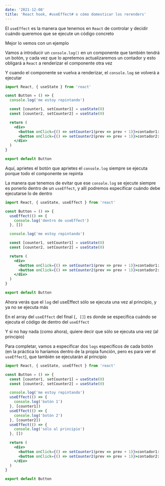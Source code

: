```yaml
---
date: '2021-12-08'
title: 'React hook, #useEffect# o cómo domesticar los rerenders'
---
```


El `useEffect` es la manera que tenemos en `React` de controlar y decidir cuándo queremos que se ejecute un código concreto

Mejor lo vemos con un ejemplo

Vamos a introducir un `console.log()` en un componente que también tendrá un botón, y cada vez que lo apretemos actualizaremos un contador y esto obligará a `React` a renderizar el componente otra vez

Y cuando el componente se vuelva a renderizar, el `console.log` se volverá a ejecutar

```jsx
import React, { useState } from 'react'

const Button = () => {
  console.log('me estoy repintando')

  const [counter1, setCounter1] = useState(0)
  const [counter2, setCounter2] = useState(0)

  return (
    <div>
      <button onClick={() => setCounter1(prev => prev + 1)}>contador1: {counter1}</button>
      <button onClick={() => setCounter2(prev => prev + 1)}>contador2: {counter2}</button>
    </div>
  )
}

export default Button
```

Aquí, aprietes el botón que aprietes el `console.log` siempre se ejecuta porque todo el componente se repinta

La manera que tenemos de evitar que ese `console.log` se ejecute siempre es ponerlo dentro de un `useEffect`, y allí podremos especificar cuándo debe ejecutarse lo de dentro

```jsx
import React, { useState, useEffect } from 'react'

const Button = () => {
  useEffect(() => {
    console.log('dentro de useEffect')
  }, [])

  console.log('me estoy repintando')

  const [counter1, setCounter1] = useState(0)
  const [counter2, setCounter2] = useState(0)

  return (
    <div>
      <button onClick={() => setCounter1(prev => prev + 1)}>contador1: {counter1}</button>
      <button onClick={() => setCounter2(prev => prev + 1)}>contador2: {counter2}</button>
    </div>
  )
}

export default Button
```

Ahora verás que el `log` del useEffect sólo se ejecuta una vez al principio, y ya no se ejecuta más

En el array del `useEffect` del final (`, []`) es donde se especifica cuándo se ejecuta el código de dentro del `useEffect`

Y si no hay nada (como ahora), quiere decir que sólo se ejecuta una vez (al principio)

Para completar, vamos a especificar dos `logs` específicos de cada botón (en la práctica lo haríamos dentro de la propia función, pero es para ver el `useEffect`), que también se ejecutarán al principio

```jsx
import React, { useState, useEffect } from 'react'

const Button = () => {
  const [counter1, setCounter1] = useState(0)
  const [counter2, setCounter2] = useState(0)

  console.log('me estoy repintando')
  useEffect(() => {
    console.log('botón 1')
  }, [counter1])
  useEffect(() => {
    console.log('botón 2')
  }, [counter2])
  useEffect(() => {
    console.log('sólo al principio')
  }, [])

  return (
    <div>
      <button onClick={() => setCounter1(prev => prev + 1)}>contador1: {counter1}</button>
      <button onClick={() => setCounter2(prev => prev + 1)}>contador2: {counter2}</button>
    </div>
  )
}

export default Button
```
